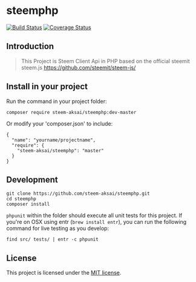 # steemphp


[![Build Status](https://api.travis-ci.org/steem-aksai/steemphp.svg?branch=master)](https://travis-ci.org/steem-aksai/steemphp) [![Coverage Status](https://coveralls.io/repos/github/steem-aksai/steemphp/badge.svg?branch=master)](https://coveralls.io/github/steem-aksai/steemphp?branch=master)

## Introduction

> This Project is Steem Client Api in PHP based on the official steemit steem.js https://github.com/steemit/steem-js/

## Install in your project

Run the command in your project folder:

```
composer require steem-aksai/steemphp:dev-master
```

Or modify your 'composer.json' to include:

```
{
  "name": "yourname/projectname",
  "require": {
    "steem-aksai/steemphp": "master"
  }
}
```

## Development

```
git clone https://github.com/steem-aksai/steemphp.git
cd steemphp
composer install
```

`phpunit` within the folder should execute all unit tests for this project. If you're on OSX using entr (`brew install entr`), you can run the following command for live testing as you develop:

```
find src/ tests/ | entr -c phpunit
```

## License

This project is licensed under the [MIT license](LICENSE).
